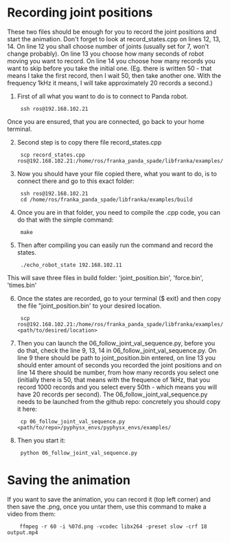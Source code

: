 # Recording joint positions
These two files should be enough for you to record the joint positions and start the animation. Don't forget to look at record_states.cpp on lines 12, 13, 14. On line 12 you shall choose number of joints (usually set for 7, won't change probably). On line 13 you choose how many seconds of robot moving you want to record. On line 14 you choose how many records you want to skip before you take the initial one. (Eg. there is written 50 - that means I take the first record, then I wait 50, then take another one. With the frequency 1kHz it means, I will take approximately 20 records a second.)
1. First of all what you want to do is to connect to Panda robot.

        ssh ros@192.168.102.21

Once you are ensured, that you are connected, go back to your home terminal.

2. Second step is to copy there file record_states.cpp

        scp record_states.cpp ros@192.168.102.21:/home/ros/franka_panda_spade/libfranka/examples/echo_robot_state.cpp

3. Now you should have your file copied there, what you want to do, is to connect there and go to this exact folder:

        ssh ros@192.168.102.21
        cd /home/ros/franka_panda_spade/libfranka/examples/build

4. Once you are in that folder, you need to compile the .cpp code, you can do that with the simple command:

        make

5. Then after compiling you can easily run the command and record the states.

        ./echo_robot_state 192.168.102.11

This will save three files in build folder: 'joint_position.bin', 'force.bin', 'times.bin'

6. Once the states are recorded, go to your terminal ($ exit) and then copy the file "joint_position.bin' to your desired location.

        scp ros@192.168.102.21:/home/ros/franka_panda_spade/libfranka/examples/build/joint_position.bin <path/to/desired/location>

7. Then you can launch the 06_follow_joint_val_sequence.py, before you do that, check the line 9, 13, 14 in  06_follow_joint_val_sequence.py. On line 9 there should be path to joint_position.bin entered, on line 13 you should enter amount of seconds you recorded the joint positions and on line 14 there should be number, from how many records you select one (initially there is 50, that means with the frequence of 1kHz, that you record 1000 records and you select every 50th - which means you will have 20 records per second). The 06_follow_joint_val_sequence.py needs to be launched from the github repo: concretely you should copy it here:

        cp 06_follow_joint_val_sequence.py <path/to/repo>/pyphysx_envs/pyphysx_envs/examples/

8. Then you start it:

        python 06_follow_joint_val_sequence.py

# Saving the animation

If you want to save the animation, you can record it (top left corner) and then save the .png, once you untar them, use this command to make a video from them:

        ffmpeg -r 60 -i %07d.png -vcodec libx264 -preset slow -crf 18 output.mp4

    